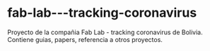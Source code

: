 # fab-lab---tracking-coronavirus
Proyecto de la compañia Fab Lab - tracking coronavirus de Bolivia. Contiene guias, papers, referencia a otros proyectos.
